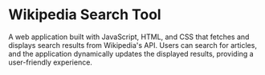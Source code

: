 # Wikipedia Search Tool

A web application built with JavaScript, HTML, and CSS that fetches and displays search results from Wikipedia's API. Users can search for articles, and the application dynamically updates the displayed results, providing a user-friendly experience.